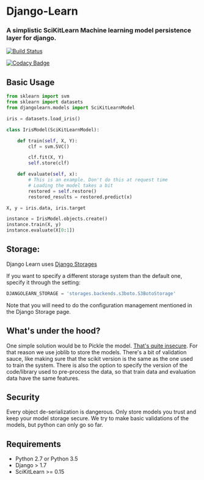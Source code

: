 # Django-Learn
### A simplistic SciKitLearn Machine learning model persistence layer for django.

[![Build Status](https://travis-ci.org/open-holvi/djangolearn.svg?branch=master)](https://travis-ci.org/open-holvi/djangolearn)

[![Codacy Badge](https://api.codacy.com/project/badge/Grade/bd14b53e401548eb8324afa414f15f9c)](https://www.codacy.com/app/sergio_4/djangolearn?utm_source=github.com&amp;utm_medium=referral&amp;utm_content=open-holvi/djangolearn&amp;utm_campaign=Badge_Grade)

## Basic Usage
```py
from sklearn import svm
from sklearn import datasets
from djangolearn.models import SciKitLearnModel

iris = datasets.load_iris()

class IrisModel(SciKitLearnModel):

    def train(self, X, Y):
        clf = svm.SVC()

        clf.fit(X, Y)
        self.store(clf)

    def evaluate(self, x):
        # This is an example. Don't do this at request time
        # Loading the model takes a bit
        restored = self.restore()
        restored_results = restored.predict(x)

X, y = iris.data, iris.target

instance = IrisModel.objects.create()
instance.train(X, y)
instance.evaluate(X[0:1])
```

## Storage:

Django Learn uses [Django Storages](https://github.com/jschneier/django-storages)

If you want to specify a different storage system than the default one,
specify it through the setting:

```py
DJANGOLEARN_STORAGE = 'storages.backends.s3boto.S3BotoStorage'
```

Note that you will need to do the configuration management mentioned in the
Django Storage page.

## What's under the hood?

One simple solution would be to Pickle the model. [That's quite insecure](http://pyvideo.org/pycon-us-2014/pickles-are-for-delis-not-software.html).
For that reason we use joblib to store the models. There's a bit of validation sauce,
like making sure that the scikit version is the same as the one used to
train the system. There is also the option to specify the version of the
code/library used to pre-process the data, so that train data and evaluation
data have the same features.

## Security
Every object de-serialization is dangerous. Only store models you trust and
keep your model storage secure.
We try to make basic validations of the models, but python can only go so far.


## Requirements
* Python 2.7 or Python 3.5
* Django > 1.7
* SciKitLearn >= 0.15
